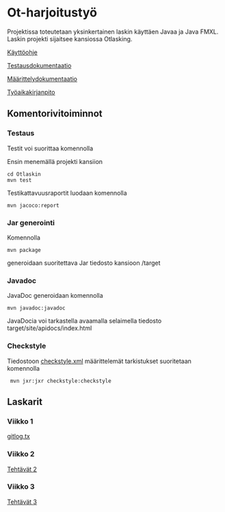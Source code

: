 # Ot-harjoitustyö #

Projektissa toteutetaan yksinkertainen laskin käyttäen Javaa ja Java FMXL. Laskin projekti sijaitsee kansiossa Otlasking.

[Käyttöohje](https://github.com/AlecSiikaluoma/ot-harjoitustyo/blob/master/dokumentaatio/Käyttöohje.md)

[Testausdokumentaatio](https://github.com/AlecSiikaluoma/ot-harjoitustyo/blob/master/dokumentaatio/Testausdokumentti.md)

[Määrittelydokumentaatio](https://github.com/AlecSiikaluoma/ot-harjoitustyo/blob/master/dokumentaatio/Maarittelydokumentti.md)

[Työaikakirjanpito](https://github.com/AlecSiikaluoma/ot-harjoitustyo/blob/master/dokumentaatio/tyoaikakirjanpito.md)

## Komentorivitoiminnot

### Testaus

Testit voi suorittaa komennolla

Ensin menemällä projekti kansiion

```
cd Otlaskin
mvn test
```

Testikattavuusraportit luodaan komennolla

```
mvn jacoco:report
```

### Jar generointi

Komennolla
```
mvn package
```
generoidaan suoritettava Jar tiedosto kansioon /target

### Javadoc

JavaDoc generoidaan komennolla
```
mvn javadoc:javadoc
```
JavaDocia voi tarkastella avaamalla selaimella tiedosto target/site/apidocs/index.html

### Checkstyle

Tiedostoon [checkstyle.xml](https://github.com/AlecSiikaluoma/ot-harjoitustyo/blob/master/Otlaskin/checkstyle.xml) määrittelemät tarkistukset suoritetaan komennolla

```
 mvn jxr:jxr checkstyle:checkstyle
```

## Laskarit 

### Viikko 1 ###

[gitlog.tx](https://github.com/AlecSiikaluoma/ot-harjoitustyo/blob/master/laskarit/viikko1/gitlog.txt)

### Viikko 2

[Tehtävät 2](https://github.com/AlecSiikaluoma/ot-harjoitustyo/tree/master/laskarit/viikko2)

### Viikko 3

[Tehtävät 3](https://github.com/AlecSiikaluoma/ot-harjoitustyo/tree/master/laskarit/viikko3)


